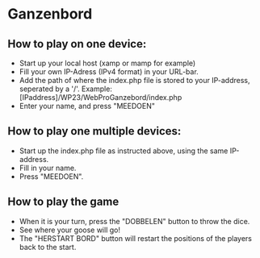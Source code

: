 # Ganzenbord
## How to play on one device:
- Start up your local host (xamp or mamp for example)
- Fill your own IP-Adress (IPv4 format) in your URL-bar.
- Add the path of where the index.php file is stored to your IP-address, seperated by a '/'.
Example: [IPaddress]/WP23/WebProGanzebord/index.php
- Enter your name, and press "MEEDOEN"

## How to play one multiple devices:
- Start up the index.php file as instructed above, using the same IP-address.
- Fill in your name.
- Press "MEEDOEN".

## How to play the game
- When it is your turn, press the "DOBBELEN" button to throw the dice.
- See where your goose will go!
- The "HERSTART BORD" button will restart the positions of the players back to the start.

